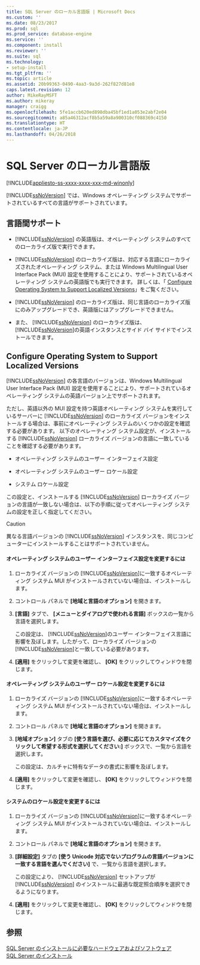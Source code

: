 ```yaml
---
title: SQL Server のローカル言語版 | Microsoft Docs
ms.custom: ''
ms.date: 08/23/2017
ms.prod: sql
ms.prod_service: database-engine
ms.service: ''
ms.component: install
ms.reviewer: ''
ms.suite: sql
ms.technology:
- setup-install
ms.tgt_pltfrm: ''
ms.topic: article
ms.assetid: 20b99363-0490-4aa3-9a3d-262f827d81e8
caps.latest.revision: 12
author: MikeRayMSFT
ms.author: mikeray
manager: craigg
ms.openlocfilehash: 5fe1accb620ed898dba45bf1ed1a053e2abf2e04
ms.sourcegitcommit: a85a46312acf8b5a59a8a900310cf088369c4150
ms.translationtype: HT
ms.contentlocale: ja-JP
ms.lasthandoff: 04/26/2018
---
```

# <a name="local-language-versions-in-sql-server"></a>SQL Server のローカル言語版
[!INCLUDE[appliesto-ss-xxxx-xxxx-xxx-md-winonly](../../includes/appliesto-ss-xxxx-xxxx-xxx-md-winonly.md)]

  [!INCLUDE[ssNoVersion](../../includes/ssnoversion-md.md)] では、Windows オペレーティング システムでサポートされているすべての言語がサポートされています。  
  
## <a name="cross-language-support"></a>言語間サポート  
  
-   [!INCLUDE[ssNoVersion](../../includes/ssnoversion-md.md)] の英語版は、オペレーティング システムのすべてのローカライズ版で実行できます。  
  
-   [!INCLUDE[ssNoVersion](../../includes/ssnoversion-md.md)] のローカライズ版は、対応する言語にローカライズされたオペレーティング システム、または Windows Multilingual User Interface Pack (MUI) 設定を使用することにより、サポートされているオペレーティング システムの英語版でも実行できます。 詳しくは、「 [Configure Operating System to Support Localized Versions](../../sql-server/install/local-language-versions-in-sql-server.md#BK_ConfigureOS)」をご覧ください。  
  
-   [!INCLUDE[ssNoVersion](../../includes/ssnoversion-md.md)] のローカライズ版は、同じ言語のローカライズ版にのみアップグレードでき、英語版にはアップグレードできません。  
  
-   また、 [!INCLUDE[ssNoVersion](../../includes/ssnoversion-md.md)] のローカライズ版は、 [!INCLUDE[ssNoVersion](../../includes/ssnoversion-md.md)]の英語インスタンスとサイド バイ サイドでインストールできます。  
  
##  <a name="BK_ConfigureOS"></a> Configure Operating System to Support Localized Versions  
 [!INCLUDE[ssNoVersion](../../includes/ssnoversion-md.md)] の各言語のバージョンは、Windows Multilingual User Interface Pack (MUI) 設定を使用することにより、サポートされているオペレーティング システムの英語バージョン上でサポートされます。  
  
 ただし、英語以外の MUI 設定を持つ英語オペレーティング システムを実行しているサーバーに [!INCLUDE[ssNoVersion](../../includes/ssnoversion-md.md)] のローカライズ バージョンをインストールする場合は、事前にオペレーティング システムのいくつかの設定を確認する必要があります。 以下のオペレーティング システム設定が、インストールする [!INCLUDE[ssNoVersion](../../includes/ssnoversion-md.md)] ローカライズ バージョンの言語に一致していることを確認する必要があります。  
  
-   オペレーティング システムのユーザー インターフェイス設定  
  
-   オペレーティング システムのユーザー ロケール設定  
  
-   システム ロケール設定  
  
 この設定と、インストールする [!INCLUDE[ssNoVersion](../../includes/ssnoversion-md.md)] ローカライズ バージョンの言語が一致しない場合は、以下の手順に従ってオペレーティング システムの設定を正しく指定してください。  
  
> [!CAUTION]  
>  異なる言語バージョンの [!INCLUDE[ssNoVersion](../../includes/ssnoversion-md.md)] インスタンスを、同じコンピューターにインストールすることはサポートされていません。  
  
#### <a name="to-change-the-operating-system-user-interface-setting"></a>オペレーティング システムのユーザー インターフェイス設定を変更するには  
  
1.  ローカライズ バージョンの [!INCLUDE[ssNoVersion](../../includes/ssnoversion-md.md)]に一致するオペレーティング システム MUI がインストールされていない場合は、インストールします。  
  
2.  コントロール パネルで **[地域と言語のオプション]** を開きます。  
  
3.  **[言語]** タブで、 **[メニューとダイアログで使われる言語]** ボックスの一覧から言語を選択します。  
  
     この設定は、 [!INCLUDE[ssNoVersion](../../includes/ssnoversion-md.md)]のユーザー インターフェイス言語に影響を及ぼします。したがって、ローカライズ バージョンの [!INCLUDE[ssNoVersion](../../includes/ssnoversion-md.md)]と一致している必要があります。  
  
4.  **[適用]** をクリックして変更を確認し、 **[OK]** をクリックしてウィンドウを閉じます。  
  
#### <a name="to-change-the-operating-system-user-locale-setting"></a>オペレーティング システムのユーザー ロケール設定を変更するには  
  
1.  ローカライズ バージョンの [!INCLUDE[ssNoVersion](../../includes/ssnoversion-md.md)]に一致するオペレーティング システム MUI がインストールされていない場合は、インストールします。  
  
2.  コントロール パネルで **[地域と言語のオプション]** を開きます。  
  
3.  **[地域オプション]** タブの **[使う言語を選び、必要に応じてカスタマイズをクリックして希望する形式を選択してください:]** ボックスで、一覧から言語を選択します。  
  
     この設定は、カルチャに特有なデータの書式に影響を及ぼします。  
  
4.  **[適用]** をクリックして変更を確認し、 **[OK]** をクリックしてウィンドウを閉じます。  
  
#### <a name="to-change-the-system-locale-setting"></a>システムのロケール設定を変更するには  
  
1.  ローカライズ バージョンの [!INCLUDE[ssNoVersion](../../includes/ssnoversion-md.md)]に一致するオペレーティング システム MUI がインストールされていない場合は、インストールします。  
  
2.  コントロール パネルで **[地域と言語のオプション]** を開きます。  
  
3.  **[詳細設定]** タブの **[使う Unicode 対応でないプログラムの言語バージョンに一致する言語を選んでください]** で、一覧から言語を選択します。  
  
     この設定により、 [!INCLUDE[ssNoVersion](../../includes/ssnoversion-md.md)] セットアップが [!INCLUDE[ssNoVersion](../../includes/ssnoversion-md.md)] のインストールに最適な既定照合順序を選択できるようになります。  
  
4.  **[適用]** をクリックして変更を確認し、 **[OK]** をクリックしてウィンドウを閉じます。  
  
## <a name="see-also"></a>参照  
 [SQL Server のインストールに必要なハードウェアおよびソフトウェア](../../sql-server/install/hardware-and-software-requirements-for-installing-sql-server.md)   
 [SQL Server のインストール](../../database-engine/install-windows/install-sql-server.md)  
  
  
